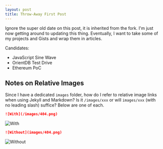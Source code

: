 ```yaml
---
layout: post
title: Throw-Away First Post
---
```


Ignore the super old date on this post, it is inherited from the fork. I'm just now getting around to updating this thing. Eventually, I want to take some of my projects and Gists and wrap them in articles.

Candidates:

* JavaScript Sine Wave
* OrientDB Test Drive
* Ethereum PoC

## Notes on Relative Images

Since I have a dedicated `images` folder, how do I refer to relative image links when using Jekyll and Markdown? Is it `/images/xxx` or will `images/xxx` (with no leading slash) suffice? Below are one of each.

```md
![With](/images/404.png)
```
![With](/images/404.png)

```md
![Without](images/404.png)
```
![Without](images/404.png)
